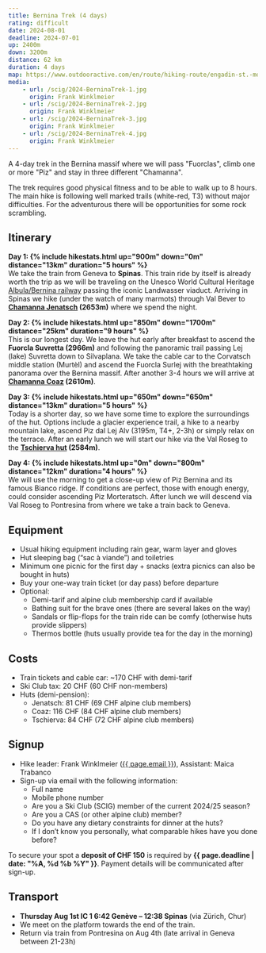 ```yaml
---
title: Bernina Trek (4 days)
rating: difficult
date: 2024-08-01
deadline: 2024-07-01
up: 2400m
down: 3200m
distance: 62 km
duration: 4 days
map: https://www.outdooractive.com/en/route/hiking-route/engadin-st.-moritz/scig-bernina-trek/291229262/?share=%7Ezyhjsgkh%244osstsb4#dm=1&dmdtab=oax-tab1
media:
    - url: /scig/2024-BerninaTrek-1.jpg
      origin: Frank Winklmeier
    - url: /scig/2024-BerninaTrek-2.jpg
      origin: Frank Winklmeier
    - url: /scig/2024-BerninaTrek-3.jpg
      origin: Frank Winklmeier
    - url: /scig/2024-BerninaTrek-4.jpg
      origin: Frank Winklmeier
---
```

A 4-day trek in the Bernina massif where we will pass "Fuorclas", climb one or more "Piz" and stay in three different "Chamanna".

The trek requires good physical fitness and to be able to walk up to 8 hours.
The main hike is following well marked trails (white-red, T3) without major difficulties. For the adventurous
there will be opportunities for some rock scrambling.

## Itinerary
<b>Day 1: {% include hikestats.html up="900m" down="0m" distance="13km" duration="5 hours" %}</b><br/>
We take the train from Geneva to **Spinas**. This train ride by itself is already worth the trip as
we will be traveling on the Unesco World Cultural Heritage [Albula/Bernina
railway](https://www.myswitzerland.com/en-ch/experiences/rhaetian-railway-albulabernina/) passing
the iconic Landwasser viaduct. Arriving in Spinas we hike (under the watch of many marmots) through
Val Bever to **[Chamanna Jenatsch](https://www.chamannajenatsch.ch/) (2653m)** where we spend
the night.

<b>Day 2: {% include hikestats.html up="850m" down="1700m" distance="25km" duration="9 hours" %}</b><br/>
This is our longest day. We leave the hut early after breakfast to ascend the **Fuorcla Suvretta (2966m)** 
and following the panoramic trail passing Lej (lake) Suvretta down to Silvaplana. We take
the cable car to the Corvatsch middle station (Murtèl) and ascend the Fuorcla Surlej with the
breathtaking panorama over the Bernina massif. After another 3-4 hours we will arrive at **[Chamanna
Coaz](https://www.coaz.ch) (2610m)**.

<b>Day 3: {% include hikestats.html up="650m" down="650m" distance="13km" duration="5 hours" %}</b><br/>
Today is a shorter day, so we have some time to explore the surroundings of the hut. Options include
a glacier experience trail, a hike to a nearby mountain lake, ascend Piz dal Lej Alv (3195m, T4+,
2-3h) or simply relax on the terrace. After an early lunch we will start our hike via the Val Roseg
to the **[Tschierva hut](https://tschierva.ch) (2584m)**.

<b>Day 4: {% include hikestats.html up="0m" down="800m" distance="12km" duration="4 hours" %}</b><br/>
We will use the morning to get a close-up view of Piz Bernina and its famous Bianco ridge.
If conditions are perfect, those with enough energy, could consider ascending Piz Morteratsch. After
lunch we will descend via Val Roseg to Pontresina from where we take a train back to Geneva.

## <i class="bi bi-card-checklist"></i>Equipment
- Usual hiking equipment including rain gear, warm layer and gloves
- Hut sleeping bag (“sac à viande”) and toiletries
- Minimum one picnic for the first day + snacks (extra picnics can also be bought in huts)
- Buy your one-way train ticket (or day pass) before departure
- Optional:
  - Demi-tarif and alpine club membership card if available
  - Bathing suit for the brave ones (there are several lakes on the way)
  - Sandals or flip-flops for the train ride can be comfy (otherwise huts provide slippers)
  - Thermos bottle (huts usually provide tea for the day in the morning)


## <i class="bi bi-piggy-bank"></i>Costs
- Train tickets and cable car: ~170 CHF with demi-tarif
- Ski Club tax: 20 CHF (60 CHF non-members)
- Huts (demi-pension):
  - Jenatsch: 81 CHF (69 CHF alpine club members)
  - Coaz: 116 CHF (84 CHF alpine club members)
  - Tschierva: 84 CHF (72 CHF alpine club members)


## <i class="bi bi-envelope-at"></i>Signup
- Hike leader: Frank Winklmeier (<a href="mailto:{{ page.email }}?subject=SCIG {{page.title}}">{{ page.email }}</a>), Assistant: Maica Trabanco
- Sign-up via email with the following information:
  - Full name
  - Mobile phone number
  - Are you a Ski Club (SCIG) member of the current 2024/25 season?
  - Are you a CAS (or other alpine club) member?
  - Do you have any dietary constraints for dinner at the huts?
  - If I don’t know you personally, what comparable hikes have you done before?

To secure your spot a **deposit of CHF 150** is required by **{{ page.deadline | date: "%A, %d %b %Y" }}**.
Payment details will be communicated after sign-up.

## <i class="bi bi-train-front"></i>Transport
- **Thursday Aug 1st IC 1 6:42 Genève – 12:38 Spinas** (via Zürich, Chur)
- We meet on the platform towards the end of the train.
- Return via train from Pontresina on Aug 4th (late arrival in Geneva between 21-23h)
